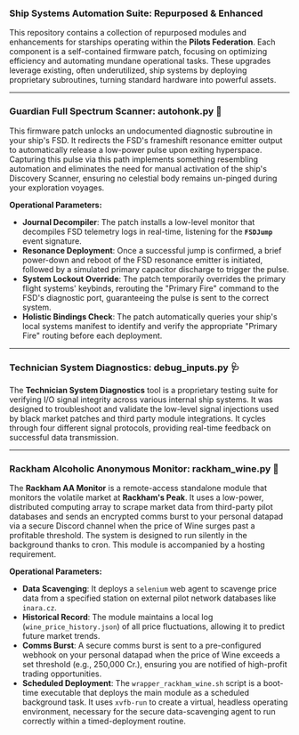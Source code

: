 ### Ship Systems Automation Suite: Repurposed & Enhanced

This repository contains a collection of repurposed modules and enhancements for starships operating within the **Pilots Federation**. Each component is a self-contained firmware patch, focusing on optimizing efficiency and automating mundane operational tasks. These upgrades leverage existing, often underutilized, ship systems by deploying proprietary subroutines, turning standard hardware into powerful assets.

***

### Guardian Full Spectrum Scanner: autohonk.py 📣

This firmware patch unlocks an undocumented diagnostic subroutine in your ship's FSD. It redirects the FSD's frameshift resonance emitter output to automatically release a low-power pulse upon exiting hyperspace. Capturing this pulse via this path implements something resembling automation and eliminates the need for manual activation of the ship's Discovery Scanner, ensuring no celestial body remains un-pinged during your exploration voyages.

**Operational Parameters:**
* **Journal Decompiler**: The patch installs a low-level monitor that decompiles FSD telemetry logs in real-time, listening for the **`FSDJump`** event signature.
* **Resonance Deployment**: Once a successful jump is confirmed, a brief power-down and reboot of the FSD resonance emitter is initiated, followed by a simulated primary capacitor discharge to trigger the pulse.
* **System Lockout Override**: The patch temporarily overrides the primary flight systems' keybinds, rerouting the "Primary Fire" command to the FSD's diagnostic port, guaranteeing the pulse is sent to the correct system.
* **Holistic Bindings Check**: The patch automatically queries your ship's local systems manifest to identify and verify the appropriate "Primary Fire" routing before each deployment.

***

### Technician System Diagnostics: debug_inputs.py 🩺

The **Technician System Diagnostics** tool is a proprietary testing suite for verifying I/O signal integrity across various internal ship systems. It was designed to troubleshoot and validate the low-level signal injections used by black market patches and third party module integrations. It cycles through four different signal protocols, providing real-time feedback on successful data transmission.

***

### Rackham Alcoholic Anonymous Monitor: rackham_wine.py 🍇

The **Rackham AA Monitor** is a remote-access standalone module that monitors the volatile market at **Rackham's Peak**. It uses a low-power, distributed computing array to scrape market data from third-party pilot databases and sends an encrypted comms burst to your personal datapad via a secure Discord channel when the price of Wine surges past a profitable threshold. The system is designed to run silently in the background thanks to cron. This module is accompanied by a hosting requirement.

**Operational Parameters:**
* **Data Scavenging**: It deploys a `selenium` web agent to scavenge price data from a specified station on external pilot network databases like `inara.cz`.
* **Historical Record**: The module maintains a local log (`wine_price_history.json`) of all price fluctuations, allowing it to predict future market trends.
* **Comms Burst**: A secure comms burst is sent to a pre-configured webhook on your personal datapad when the price of Wine exceeds a set threshold (e.g., 250,000 Cr.), ensuring you are notified of high-profit trading opportunities.
* **Scheduled Deployment**: The `wrapper_rackham_wine.sh` script is a boot-time executable that deploys the main module as a scheduled background task. It uses `xvfb-run` to create a virtual, headless operating environment, necessary for the secure data-scavenging agent to run correctly within a timed-deployment routine.